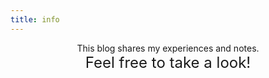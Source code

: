```yaml
---
title: info
---
```


<p align='center'> 
This blog shares my experiences and notes. <br>
<font size='5'>Feel free to take a look!</font></p>
